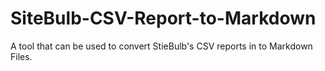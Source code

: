 # SiteBulb-CSV-Report-to-Markdown
A tool that can be used to convert StieBulb's CSV reports in to Markdown Files.

